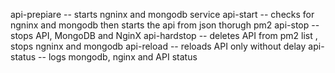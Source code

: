 api-prepiare -- starts ngninx and mongodb service
api-start -- checks for ngninx and mongodb then starts the api from json thorugh pm2 
api-stop -- stops API, MongoDB and NginX
api-hardstop -- deletes API from pm2 list , stops ngninx and mongodb
api-reload -- reloads API only without delay
api-status -- logs mongodb, nginx and API status